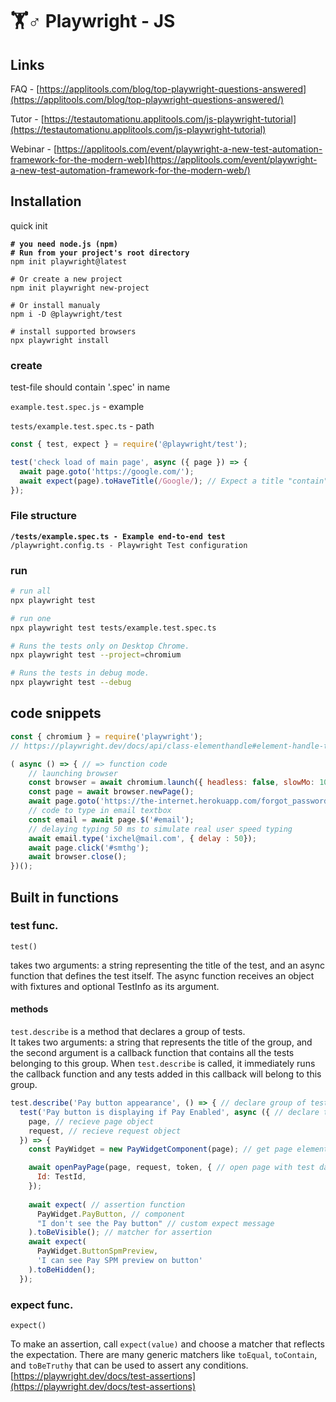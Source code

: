 # 🏋♂ Playwright - JS

## Links

FAQ - [https://applitools.com/blog/top-playwright-questions-answered](https://applitools.com/blog/top-playwright-questions-answered/)

Tutor - [https://testautomationu.applitools.com/js-playwright-tutorial](https://testautomationu.applitools.com/js-playwright-tutorial)

Webinar - [https://applitools.com/event/playwright-a-new-test-automation-framework-for-the-modern-web](https://applitools.com/event/playwright-a-new-test-automation-framework-for-the-modern-web/)

## Installation

quick init

<pre class="language-bash"><code class="lang-bash"><strong># you need node.js (npm)
</strong><strong># Run from your project's root directory
</strong>npm init playwright@latest

# Or create a new project
npm init playwright new-project

# Or install manualy 
npm i -D @playwright/test

# install supported browsers
npx playwright install
</code></pre>

### create

test-file should contain '.spec' in name

`example.test.spec.js` - example

`tests/example.test.spec.ts` - path

```javascript
const { test, expect } = require('@playwright/test');

test('check load of main page', async ({ page }) => {
  await page.goto('https://google.com/');
  await expect(page).toHaveTitle(/Google/); // Expect a title "contain" a substring
});
```

### File structure

<pre><code><strong>/tests/example.spec.ts - Example end-to-end test
</strong>/playwright.config.ts - Playwright Test configuration
</code></pre>

### run

```bash
# run all
npx playwright test

# run one
npx playwright test tests/example.test.spec.ts

# Runs the tests only on Desktop Chrome.
npx playwright test --project=chromium

# Runs the tests in debug mode.
npx playwright test --debug
```

## code snippets

```javascript
const { chromium } = require('playwright');
// https://playwright.dev/docs/api/class-elementhandle#element-handle-type

( async () => { // => function code
    // launching browser
    const browser = await chromium.launch({ headless: false, slowMo: 100});
    const page = await browser.newPage();
    await page.goto('https://the-internet.herokuapp.com/forgot_password');
    // code to type in email textbox
    const email = await page.$('#email');
    // delaying typing 50 ms to simulate real user speed typing
    await email.type('ixchel@mail.com', { delay : 50});
    await page.click('#smthg');
    await browser.close();
})();
```

## Built in functions

### test func.

`test()`

takes two arguments: a string representing the title of the test, and an async function that defines the test itself. The async function receives an object with fixtures and optional TestInfo as its argument.

#### methods

`test.describe` is a method that declares a group of tests. \
It takes two arguments: a string that represents the title of the group, and the second argument is a callback function that contains all the tests belonging to this group. When `test.describe` is called, it immediately runs the callback function and any tests added in this callback will belong to this group.

```javascript
test.describe('Pay button appearance', () => { // declare group of tests
  test('Pay button is displaying if Pay Enabled', async ({ // declare test name
    page, // recieve page object
    request, // recieve request object
  }) => {
    const PayWidget = new PayWidgetComponent(page); // get page elements for test

    await openPayPage(page, request, token, { // open page with test data
      Id: TestId,
    });
    
    await expect( // assertion function
      PayWidget.PayButton, // component
      "I don't see the Pay button" // custom expect message
    ).toBeVisible(); // matcher for assertion 
    await expect(
      PayWidget.ButtonSpmPreview,
      'I can see Pay SPM preview on button'
    ).toBeHidden();
  });
```

### expect func.

`expect()`

To make an assertion, call `expect(value)` and choose a matcher that reflects the expectation. There are many generic matchers like `toEqual`, `toContain`, and `toBeTruthy` that can be used to assert any conditions.\
[https://playwright.dev/docs/test-assertions](https://playwright.dev/docs/test-assertions)
